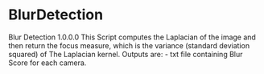 # BlurDetection
Blur Detection 1.0.0.0 This  Script computes the Laplacian of the image and then return the focus               measure, which is the variance (standard deviation squared) of  The Laplacian kernel. Outputs are: - txt file containing Blur Score for each camera.
